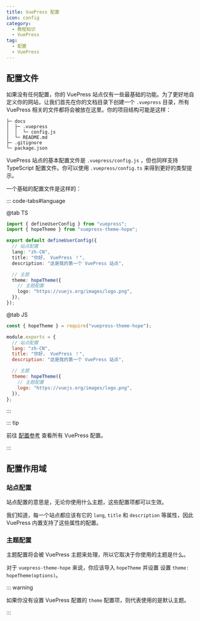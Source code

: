 ```yaml
---
title: VuePress 配置
icon: config
category:
  - 教程知识
  - VuePress
tag:
  - 配置
  - VuePress
---
```


## 配置文件

如果没有任何配置，你的 VuePress 站点仅有一些最基础的功能。为了更好地自定义你的网站，让我们首先在你的文档目录下创建一个 `.vuepress` 目录，所有 VuePress 相关的文件都将会被放在这里。你的项目结构可能是这样：

```
├─ docs
│  ├─ .vuepress
│  │  └─ config.js
│  └─ README.md
├─ .gitignore
└─ package.json
```

VuePress 站点的基本配置文件是 `.vuepress/config.js` ，但也同样支持 TypeScript 配置文件。你可以使用 `.vuepress/config.ts` 来得到更好的类型提示。

一个基础的配置文件是这样的：

::: code-tabs#language

@tab TS

```ts
import { defineUserConfig } from "vuepress";
import { hopeTheme } from "vuepress-theme-hope";

export default defineUserConfig({
  // 站点配置
  lang: "zh-CN",
  title: "你好， VuePress ！",
  description: "这是我的第一个 VuePress 站点",

  // 主题
  theme: hopeTheme({
    // 主题配置
    logo: "https://vuejs.org/images/logo.png",
  }),
});
```

@tab JS

```js
const { hopeTheme } = require("vuepress-theme-hope");

module.exports = {
  // 站点配置
  lang: "zh-CN",
  title: "你好， VuePress ！",
  description: "这是我的第一个 VuePress 站点",

  // 主题
  theme: hopeTheme({
    // 主题配置
    logo: "https://vuejs.org/images/logo.png",
  }),
};
```

:::

::: tip

前往 [配置参考](https://v2.vuepress.vuejs.org/zh/reference/config.md) 查看所有 VuePress 配置。

:::

## 配置作用域

### 站点配置

站点配置的意思是，无论你使用什么主题，这些配置项都可以生效。

我们知道，每一个站点都应该有它的 `lang`, `title` 和 `description` 等属性，因此 VuePress 内置支持了这些属性的配置。

### 主题配置

主题配置将会被 VuePress 主题来处理，所以它取决于你使用的主题是什么。

对于 `vuepress-theme-hope` 来说，你应该导入 `hopeTheme` 并设置 设置 `theme: hopeTheme(options)`。

::: warning

如果你没有设置 VuePress 配置的 `theme` 配置项，则代表使用的是默认主题。

:::
